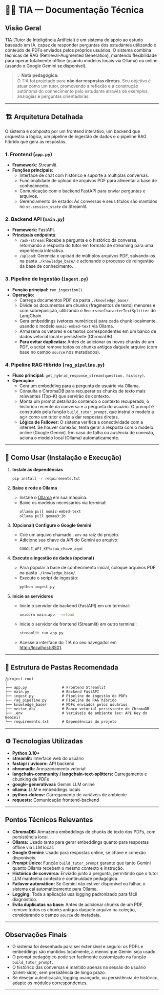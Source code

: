 # 👩‍🏫 TIA — Documentação Técnica

## Visão Geral

TIA (Tutor de Inteligência Artificial) é um sistema de apoio ao estudo baseado em IA, capaz de responder perguntas dos estudantes utilizando o conteúdo de PDFs enviados pelos próprios usuários. O sistema combina técnicas de RAG (Retrieval-Augmented Generation), mantendo flexibilidade para operar totalmente offline (usando modelos locais via Ollama) ou online (usando o Google Gemini se disponível).

> :bulb: **Nota pedagógica:**  
> O TIA foi projetado para **não dar respostas diretas**. Seu objetivo é atuar como um tutor, promovendo a reflexão e a construção autônoma do conhecimento pelo estudante através de exemplos, analogias e perguntas orientadoras.

---

## 🏗️ Arquitetura Detalhada

O sistema é composto por um frontend interativo, um backend que orquestra a lógica, um pipeline de ingestão de dados e o pipeline RAG híbrido que gera as respostas.

### 1. Frontend (`app.py`)
- **Framework:** Streamlit.
- **Funções principais:**
  - Interface de chat com histórico e suporte a múltiplas conversas.
  - Funcionalidade de upload de arquivos PDF para alimentar a base de conhecimento.
  - Comunicação com o backend FastAPI para enviar perguntas e arquivos.
  - Gerenciamento de estado: As conversas e seus títulos são mantidos no `st.session_state` do Streamlit.

### 2. Backend API (`main.py`)
- **Framework:** FastAPI.
- **Principais endpoints:**
  - `/ask-stream`: Recebe a pergunta e o histórico da conversa, retornando a resposta do tutor em formato de streaming para uma experiência interativa.
  - `/upload`: Gerencia o upload de múltiplos arquivos PDF, salvando-os na pasta `./knowledge_base/` e acionando o processo de reingestão da base de conhecimento.

### 3. Pipeline de Ingestão (`ingest.py`)
- **Função principal:** `run_ingestion()`.
- **Operação:**
  - Carrega documentos PDF da pasta `./knowledge_base/`.
  - Divide os documentos em chunks (fragmentos de texto) menores e com sobreposição, utilizando o `RecursiveCharacterTextSplitter` do LangChain.
  - Gera embeddings (vetores numéricos) para cada chunk localmente, usando o modelo `nomic-embed-text` via Ollama.
  - Armazena os vetores e os textos correspondentes em um banco de dados vetorial local e persistente (ChromaDB).
  - **Para evitar duplicatas:** Antes de adicionar os novos chunks de um PDF, o script remove todos os chunks antigos daquele arquivo (com base no campo `source` nos metadados).

### 4. Pipeline RAG Híbrido (`rag_pipeline.py`)
- **Fluxo principal:** `get_hybrid_response_stream(question, history)`.
- **Operação:**
  - Gera um embedding para a pergunta do usuário via Ollama.
  - Consulta o ChromaDB para recuperar os chunks de texto mais relevantes (Top-K) que servirão de contexto.
  - Monta um prompt detalhado contendo o contexto recuperado, o histórico recente da conversa e a pergunta do usuário. O prompt é construído pela função `build_tutor_prompt`, que instrui o modelo a agir como um tutor e não a dar respostas diretas.
  - **Lógica de Failover:** O sistema verifica a conectividade com a internet. Se houver conexão, tenta gerar a resposta com o modelo online (Google Gemini). Em caso de falha ou ausência de conexão, aciona o modelo local (Ollama) automaticamente.

---

## 🚀 Como Usar (Instalação e Execução)

1. **Instale as dependências**  
   ```bash
   pip install -r requirements.txt
   ```

2. **Baixe e rode o Ollama**  
   - Instale o [Ollama](https://ollama.com/) em sua máquina.
   - Baixe os modelos necessários via terminal:
     ```bash
     ollama pull nomic-embed-text
     ollama pull gemma3:1b
     ```

3. **(Opcional) Configure o Google Gemini**  
   - Crie um arquivo chamado `.env` na raiz do projeto.
   - Adicione sua chave da API do Gemini ao arquivo:
     ```
     GOOGLE_API_KEY=sua_chave_aqui
     ```

4. **Execute a ingestão de dados (opcional)**  
   - Para popular a base de conhecimento inicial, coloque arquivos PDF na pasta `./knowledge_base/`.
   - Execute o script de ingestão:
     ```bash
     python ingest.py
     ```

5. **Inicie os servidores**  
   - Inicie o servidor de backend (FastAPI) em um terminal:
     ```bash
     uvicorn main:app --reload
     ```
   - Inicie o servidor de frontend (Streamlit) em outro terminal:
     ```bash
     streamlit run app.py
     ```
   - Acesse a interface do TIA no seu navegador em [http://localhost:8501](http://localhost:8501).

---

## 📂 Estrutura de Pastas Recomendada

```
/project-root
│
├── app.py                # Frontend Streamlit
├── main.py               # Backend FastAPI
├── ingest.py             # Pipeline de ingestão de PDFs
├── rag_pipeline.py       # Pipeline de RAG híbrido
├── knowledge_base/       # PDFs enviados pelos usuários
├── vector_db/            # Banco vetorial persistente do ChromaDB
├── .env                  # Variáveis de ambiente (ex: API Key do Gemini)
└── requirements.txt      # Dependências do projeto
```

---

## ⚙️ Tecnologias Utilizadas

- **Python 3.10+**
- **streamlit:** Interface web do usuário
- **fastapi / uvicorn:** API backend
- **chromadb:** Armazenamento vetorial
- **langchain-community / langchain-text-splitters:** Carregamento e chunking de PDFs
- **google-generativeai:** Gemini LLM online
- **ollama:** LLM e embeddings locais
- **python-dotenv:** Carregamento de variáveis de ambiente
- **requests:** Comunicação frontend-backend

---

## Pontos Técnicos Relevantes

- **ChromaDB:** Armazena embeddings de chunks de texto dos PDFs, com persistência local.
- **Ollama:** Usado tanto para gerar embeddings quanto para respostas offline via LLM local.
- **Google Gemini:** Usado para respostas online, se chave e conexão disponíveis.
- **Prompt Único:** Função `build_tutor_prompt` garante que tanto Gemini quanto Ollama recebem o mesmo contexto e instrução.
- **Histórico de conversa:** Enviado junto à pergunta, permitindo que o tutor LLM mantenha contexto e continuidade pedagógica.
- **Failover automático:** Se Gemini não estiver disponível ou falhar, o sistema cai automaticamente para Ollama.
- **Logging:** Toda a aplicação usa logging padronizado para fácil diagnóstico.
- **Evita duplicatas na base:** Antes de adicionar chunks de um PDF, remove todos os chunks antigos daquele arquivo na coleção, considerando o campo `source` do metadata.

---

## Observações Finais

- O sistema foi desenhado para ser extensível e seguro: os PDFs e embeddings são mantidos localmente, a menos que Gemini seja usado.
- O prompt pedagógico pode ser facilmente customizado na função `build_tutor_prompt`.
- O histórico das conversas é mantido apenas na sessão do usuário (client-side), sem persistência de longo prazo.
- Se desejar autenticação, logging avançado, ou persistência de histórico, adapte os módulos correspondentes.

---